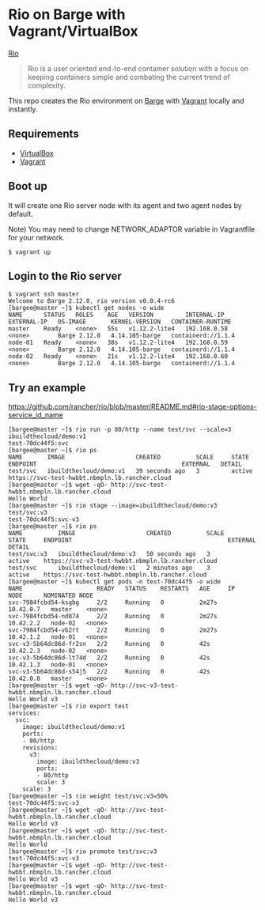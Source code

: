 # Rio on Barge with Vagrant/VirtualBox

[Rio](https://github.com/rancher/rio)

> Rio is a user oriented end-to-end container solution with a focus on keeping containers simple and combating the current trend of complexity.

This repo creates the Rio environment on [Barge](https://github.com/bargees/barge-os) with [Vagrant](https://www.vagrantup.com/) locally and instantly.

## Requirements

- [VirtualBox](https://www.virtualbox.org/)
- [Vagrant](https://www.vagrantup.com/)

## Boot up

It will create one Rio server node with its agent and two agent nodes by default.

Note) You may need to change NETWORK_ADAPTOR variable in Vagrantfile for your network.

```
$ vagrant up
```

## Login to the Rio server

```
$ vagrant ssh master
Welcome to Barge 2.12.0, rio version v0.0.4-rc6
[bargee@master ~]$ kubectl get nodes -o wide
NAME      STATUS   ROLES    AGE   VERSION         INTERNAL-IP    EXTERNAL-IP   OS-IMAGE       KERNEL-VERSION   CONTAINER-RUNTIME
master    Ready    <none>   55s   v1.12.2-lite4   192.168.0.58   <none>        Barge 2.12.0   4.14.105-barge   containerd://1.1.4
node-01   Ready    <none>   38s   v1.12.2-lite4   192.168.0.59   <none>        Barge 2.12.0   4.14.105-barge   containerd://1.1.4
node-02   Ready    <none>   21s   v1.12.2-lite4   192.168.0.60   <none>        Barge 2.12.0   4.14.105-barge   containerd://1.1.4
```

## Try an example

https://github.com/rancher/rio/blob/master/README.md#rio-stage-options-service_id_name

```
[bargee@master ~]$ rio run -p 80/http --name test/svc --scale=3 ibuildthecloud/demo:v1
test-70dc44f5:svc
[bargee@master ~]$ rio ps
NAME       IMAGE                    CREATED          SCALE     STATE     ENDPOINT                                         EXTERNAL   DETAIL
test/svc   ibuildthecloud/demo:v1   39 seconds ago   3         active    https://svc-test-hwbbt.nbmpln.lb.rancher.cloud
[bargee@master ~]$ wget -qO- http://svc-test-hwbbt.nbmpln.lb.rancher.cloud
Hello World
[bargee@master ~]$ rio stage --image=ibuildthecloud/demo:v3 test/svc:v3
test-70dc44f5:svc-v3
[bargee@master ~]$ rio ps
NAME          IMAGE                    CREATED          SCALE     STATE     ENDPOINT                                            EXTERNAL   DETAIL
test/svc:v3   ibuildthecloud/demo:v3   50 seconds ago   3         active    https://svc-v3-test-hwbbt.nbmpln.lb.rancher.cloud
test/svc      ibuildthecloud/demo:v1   2 minutes ago    3         active    https://svc-test-hwbbt.nbmpln.lb.rancher.cloud
[bargee@master ~]$ kubectl get pods -n test-70dc44f5 -o wide
NAME                     READY   STATUS    RESTARTS   AGE     IP          NODE      NOMINATED NODE
svc-7984fcbd54-ksgbg     2/2     Running   0          2m27s   10.42.0.7   master    <none>
svc-7984fcbd54-nd874     2/2     Running   0          2m27s   10.42.2.2   node-02   <none>
svc-7984fcbd54-vb2rt     2/2     Running   0          2m27s   10.42.1.2   node-01   <none>
svc-v3-5b64dc86d-fr2sn   2/2     Running   0          42s     10.42.2.3   node-02   <none>
svc-v3-5b64dc86d-lt74d   2/2     Running   0          42s     10.42.1.3   node-01   <none>
svc-v3-5b64dc86d-s54j5   2/2     Running   0          42s     10.42.0.8   master    <none>
[bargee@master ~]$ wget -qO- http://svc-v3-test-hwbbt.nbmpln.lb.rancher.cloud
Hello World v3
[bargee@master ~]$ rio export test
services:
  svc:
    image: ibuildthecloud/demo:v1
    ports:
    - 80/http
    revisions:
      v3:
        image: ibuildthecloud/demo:v3
        ports:
        - 80/http
        scale: 3
    scale: 3
[bargee@master ~]$ rio weight test/svc:v3=50%
test-70dc44f5:svc-v3
[bargee@master ~]$ wget -qO- http://svc-test-hwbbt.nbmpln.lb.rancher.cloud
Hello World v3
[bargee@master ~]$ wget -qO- http://svc-test-hwbbt.nbmpln.lb.rancher.cloud
Hello World
[bargee@master ~]$ rio promote test/svc:v3
test-70dc44f5:svc-v3
[bargee@master ~]$ wget -qO- http://svc-test-hwbbt.nbmpln.lb.rancher.cloud
Hello World v3
[bargee@master ~]$ wget -qO- http://svc-test-hwbbt.nbmpln.lb.rancher.cloud
Hello World v3
```
